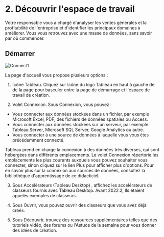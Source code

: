 # 2. Découvrir l'espace de travail 

Votre responsable vous a chargé d'analyser les ventes générales et la profitabilité de l'entreprise et d'identifier les principaux domaines à améliorer. Vous vous retrouvez avec une masse de données, sans savoir par où commencer. 

## Démarrer

![Connect1](https://user-images.githubusercontent.com/73080397/204229344-8c0ceff8-80fc-4b81-9978-d41d6a932186.png)

La page d'accueil vous propose plusieurs options :

1. Icône Tableau. Cliquez sur Icône du logo Tableau en haut à gauche de de la page pour basculer entre la page de démarrage et l'espace de travail de création.

2. Volet Connexion. Sous Connexion, vous pouvez :

* Vous connecter aux données stockées dans un fichier, par exemple Microsoft Excel, PDF, des fichiers de données spatiales ou Access.
* Vous connecter aux données stockées sur un serveur, par exemple Tableau Server, Microsoft SQL Server, Google Analytics ou autre.
* Vous connecter à une source de données à laquelle vous vous êtes précédemment connecté.

Tableau prend en charge la connexion à des données très diverses, qui sont hébergées dans différents emplacements. Le volet Connexion répertorie les emplacements les plus courants auxquels vous pouvez souhaiter vous connecter, sinon cliquez sur le lien Plus pour afficher plus d'options. Pour en savoir plus sur la connexion aux sources de données, consultez la bibliothèque d'apprentissage de ce didacticiel.

3. Sous Accélérateurs (Tableau Desktop) , affichez les accélérateurs de classeurs fournis avec Tableau Desktop. Avant 2022.2, Ils étaient appelés exemples de classeurs.

4. Sous Ouvrir, vous pouvez ouvrir des classeurs que vous avez déjà créés.

5. Sous Découvrir, trouvez des ressources supplémentaires telles que des tutoriels vidéo, des forums ou l'Astuce de la semaine pour vous donner des idées de création.

